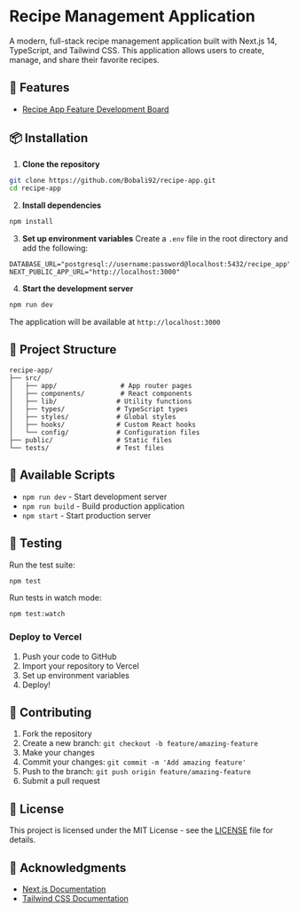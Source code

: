 # Recipe Management Application

A modern, full-stack recipe management application built with Next.js 14, TypeScript, and Tailwind CSS. This application allows users to create, manage, and share their favorite recipes.

## 🚀 Features
- [Recipe App Feature Development Board](https://trello.com/b/LsFF1kFO/recipe-app)

## 📦 Installation

1. **Clone the repository**
```bash
git clone https://github.com/Bobali92/recipe-app.git
cd recipe-app
```

2. **Install dependencies**
```bash
npm install
```

3. **Set up environment variables**
Create a `.env` file in the root directory and add the following:
```env
DATABASE_URL="postgresql://username:password@localhost:5432/recipe_app"
NEXT_PUBLIC_APP_URL="http://localhost:3000"
```

4. **Start the development server**
```bash
npm run dev
```

The application will be available at `http://localhost:3000`

## 📁 Project Structure

```
recipe-app/
├── src/
│   ├── app/                # App router pages
│   ├── components/         # React components
│   ├── lib/               # Utility functions
│   ├── types/             # TypeScript types
│   ├── styles/            # Global styles
│   ├── hooks/             # Custom React hooks
│   └── config/            # Configuration files
├── public/                # Static files
└── tests/                 # Test files
```

## 🔑 Available Scripts

- `npm run dev` - Start development server
- `npm run build` - Build production application
- `npm start` - Start production server

## 🧪 Testing

Run the test suite:
```bash
npm test
```

Run tests in watch mode:
```bash
npm test:watch
```

### Deploy to Vercel

1. Push your code to GitHub
2. Import your repository to Vercel
3. Set up environment variables
4. Deploy!

## 🤝 Contributing

1. Fork the repository
2. Create a new branch: `git checkout -b feature/amazing-feature`
3. Make your changes
4. Commit your changes: `git commit -m 'Add amazing feature'`
5. Push to the branch: `git push origin feature/amazing-feature`
6. Submit a pull request

## 📜 License

This project is licensed under the MIT License - see the [LICENSE](LICENSE) file for details.

## 🙏 Acknowledgments

- [Next.js Documentation](https://nextjs.org/docs)
- [Tailwind CSS Documentation](https://tailwindcss.com/docs)


